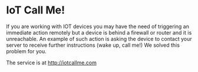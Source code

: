 # IoT Call Me!

        
If you are working with IOT devices you may have the
need of triggering an immediate action remotely but a device is
behind a firewall or router and it is unreachable.
An example of such action is asking the device to contact
your server to receive further instructions (wake up, call me!)
We solved this problem for you.

The service is at http://iotcallme.com